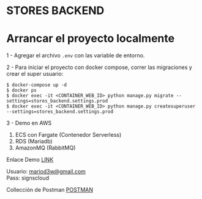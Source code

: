 # STORES BACKEND

Arrancar el proyecto localmente
==========

1 - Agregar el archivo `.env` con las variable de entorno.

2 - Para iniciar el proyecto con docker compose, correr las migraciones y crear el super usuario:

    $ docker-compose up -d
    $ docker ps
    $ docker exec -it <CONTAINER_WEB_ID> python manage.py migrate --settings=stores_backend.settings.prod
    $ docker exec -it <CONTAINER_WEB_ID> python manage.py createsuperuser --settings=stores_backend.settings.prod

3 - Demo en AWS

1. ECS con Fargate (Contenedor Serverless)
2. RDS (Mariadb)
3. AmazonMQ (RabbitMQ)

Enlace Demo  [LINK](http://54.158.219.137/admin/)

Usuario: mariod3w@gmail.com\
Pass: signscloud

Collección de Postman [POSTMAN](https://www.postman.com/mariod3w/workspace/prueba-tecnica-stores/collection/1086396-906b47bf-223c-4731-a644-af3b5c1e4b24?action=share&creator=1086396&ctx=documentation)